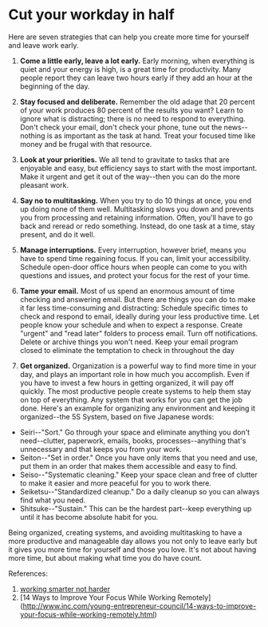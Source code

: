 Cut your workday in half
========================

Here are seven strategies that can help you create more time for yourself and leave work early.

1. **Come a little early, leave a lot early.** Early morning, when everything is quiet and your energy is high, is a great time for productivity. Many people report they can leave two hours early if they add an hour at the beginning of the day.

2. **Stay focused and deliberate.** Remember the old adage that 20 percent of your work produces 80 percent of the results you want? Learn to ignore what is distracting; there is no need to respond to everything. Don't check your email, don't check your phone, tune out the news--nothing is as important as the task at hand. Treat your focused time like money and be frugal with that resource.

3. **Look at your priorities.** We all tend to gravitate to tasks that are enjoyable and easy, but efficiency says to start with the most important. Make it urgent and get it out of the way--then you can do the more pleasant work.

4. **Say no to multitasking.** When you try to do 10 things at once, you end up doing none of them well. Multitasking slows you down and prevents you from processing and retaining information. Often, you'll have to go back and reread or redo something. Instead, do one task at a time, stay present, and do it well.

5. **Manage interruptions.** Every interruption, however brief, means you have to spend time regaining focus. If you can, limit your accessibility. Schedule open-door office hours when people can come to you with questions and issues, and protect your focus for the rest of your time.

6. **Tame your email.** Most of us spend an enormous amount of time checking and answering email. But there are things you can do to make it far less time-consuming and distracting:
Schedule specific times to check and respond to email, ideally during your less productive time. Let people know your schedule and when to expect a response.
Create "urgent" and "read later" folders to process email.
Turn off notifications.
Delete or archive things you won't need.
Keep your email program closed to eliminate the temptation to check in throughout the day

7. **Get organized.** Organization is a powerful way to find more time in your day, and plays an important role in how much you accomplish. Even if you have to invest a few hours in getting organized, it will pay off quickly.
The most productive people create systems to help them stay on top of everything. Any system that works for you can get the job done. Here's an example for organizing any environment and keeping it organized--the 5S System, based on five Japanese words:

  *  Seiri--"Sort." Go through your space and eliminate anything you don't need--clutter, paperwork, emails, books, processes--anything that's unnecessary and that keeps you from your work.
  *  Seiton--"Set in order." Once you have only items that you need and use, put them in an order that makes them accessible and easy to find.
  *  Seiso--"Systematic cleaning." Keep your space clean and free of clutter to make it easier and more peaceful for you to work there.
  *  Seiketsu--"Standardized cleanup." Do a daily cleanup so you can always find what you need.
  *  Shitsuke--"Sustain." This can be the hardest part--keep everything up until it has become absolute habit for you.

Being organized, creating systems, and avoiding multitasking to have a more productive and manageable day allows you not only to leave early but it gives you more time for yourself and those you love. It's not about having more time, but about making what time you do have count.

References:

  1.  [working smarter not harder](http://www.inc.com/lolly-daskal/10-mistakes-unhappy-people-make-daily.html)
  2.  [14 Ways to Improve Your Focus While Working Remotely] (http://www.inc.com/young-entrepreneur-council/14-ways-to-improve-your-focus-while-working-remotely.html)
